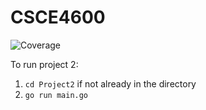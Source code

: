 # CSCE4600
![Coverage](https://img.shields.io/badge/Coverage-86.5%25-brightgreen)

To run project 2:
1. `cd Project2` if not already in the directory
2. `go run main.go`